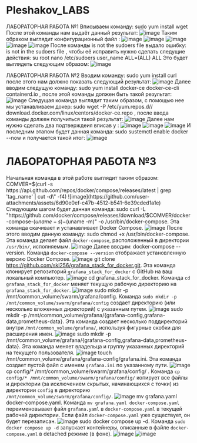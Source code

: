 # Pleshakov_LABS
ЛАБОРАТОРНАЯ РАБОТА №1
Вписываем команду: sudo yum install wget
После этой команды нам выдаёт данный результат: ![image](https://github.com/user-attachments/assets/cbce68f3-ab86-43de-ba8e-9ae198713fc8)
Таким обрахом выглядит конфигурационный файл : ![image](https://github.com/user-attachments/assets/823cb8e7-9dd9-414c-94fd-f648e658aaa6)  ![image](https://github.com/user-attachments/assets/2f773f46-0856-48a6-9483-97e952588a46)
![image](https://github.com/user-attachments/assets/4a29581b-1b58-4a9e-8f1e-c82247c320d8)  ![image](https://github.com/user-attachments/assets/f41fb20b-52e2-4b49-a380-039b079d2812)  ![image](https://github.com/user-attachments/assets/312f6e86-201c-4231-b618-c9b554d37bc2)
После команды is not the sudoers file выдало ошибку: is not in the sudoers file , чтобы её исправить нужно сделать следущие действия: 
su root 
nano /etc/sudoers
user_name ALL=(ALL)  ALL
Это будет выглядеть следующим образом: ![image](https://github.com/user-attachments/assets/87e82803-eb44-4507-a357-59e6404253f4)

ЛАБОРАТОРНАЯ РАБОТА №2
Вводим команду: sudo yum install curl после этого нам должно показать следующий результат: ![image](https://github.com/user-attachments/assets/d521358c-0019-47d2-8dc8-b84cc2e8e53c)
Далее вводим следущую команду: sudo yum install docker-ce docker-ce-cli containerd.io , после этой команды должен быть такой результат: ![image](https://github.com/user-attachments/assets/a172622a-2118-40ac-b81c-1818b16aa194)
Следущая команда выглядит таким образом, с помощью нее мы устанавливаем докер: sudo wget -P /etc/yum.repos.d// download.docker.com/linux/centors/docker-ce.repo , после ввода команды должен получиться такой результат: ![image](https://github.com/user-attachments/assets/a075d0ff-c468-4a37-9337-d2de4b6d6780)
Далее нам нужно сделать два подтверждеия вписав y : ![image](https://github.com/user-attachments/assets/9e81c2dd-9d7f-4e15-bb78-c3c462076fc4)  ![image](https://github.com/user-attachments/assets/097da198-315a-4803-b965-51cda814b33a)
![image](https://github.com/user-attachments/assets/a74d3215-128f-473c-a8de-0273f660a089)
И последним этапом будет данная команда: sudo sustemctl enable docker --now и получается такой итог: ![image](https://github.com/user-attachments/assets/edb3bb69-ce7c-4cd8-9c32-6a443aa74203)

# ЛАБОРАТОРНАЯ РАБОТА №3
Начальная команда в этой работе выглядит таким образом: COMVER=$(curl -s https://api.github.com/repos/docker/compose/releases/latest | grep 'tag_name' | cut -d\" -f4)
![image](https://github.com/user-attachments/assets/6d90e0ef-c47b-4512-b541-6e39cded1a1e)
Следующим шагом будет данная команда: sudo curl -L "https://github.com/docker/compose/releases/download/$COMVER/docker-compose-$(uname -s)-$(uname -m)" -o /usr/bin/docker-compose. Эта команда скачивает и устанавливает Docker Compose.
![image](https://github.com/user-attachments/assets/15d11908-38ed-4397-9287-be36f449a39c)
После этого вводим данную команду: sudo chmod +x /usr/bin/docker-compose. Эта команда делает файл `docker-compose`, расположенный в директории `/usr/bin/`, исполняемым.
![image](https://github.com/user-attachments/assets/e817e4b6-d1d0-473b-828d-3c1f711cb932)
Далее вводим: docker-compose --version. Команда `docker-compose --version` отображает установленную версию Docker Compose.
![image](https://github.com/user-attachments/assets/342e0675-be83-4b9f-a41f-ac3747484fa0)
git clone https://github.com/skl256/grafana_stack_for_docker.git. Эта команда клонирует репозиторий `grafana_stack_for_docker` с GitHub на ваш локальный компьютер.
![image](https://github.com/user-attachments/assets/7f98568c-5106-4dcc-b831-16b367e8ec19)
cd grafana_stack_for_docker. Команда `cd grafana_stack_for_docker` меняет текущую рабочую директорию на `grafana_stack_for_docker`.
![image](https://github.com/user-attachments/assets/f35d4b8d-2729-4470-b683-fb388dbf7c13)
sudo mkdir -p /mnt/common_volume/swarm/grafana/config. Команда `sudo mkdir -p /mnt/common_volume/swarm/grafana/config` создает директорию (или несколько вложенных директорий) с указанным путем.
![image](https://github.com/user-attachments/assets/0c5537e8-c281-44b5-9b41-1688b6610278)
sudo mkdir -p /mnt/common_volume/grafana/{grafana-config,grafana-data,prometheus-data}. Эта команда создает несколько поддиректорий внутри `/mnt/common_volume/grafana/`, используя фигурные скобки для расширения имен. 
![image](https://github.com/user-attachments/assets/a050b40a-3f11-4a1b-b3f5-5440e35e94e7)
sudo mkdir -p /mnt/common_volume/grafana/{grafana-config,grafana-data,prometheus-data}. Эта команда меняет владельца и группу указанных директорий на текущего пользователя. 
![image](https://github.com/user-attachments/assets/6b493efe-e2e2-46e5-a4fc-05b02a581ca8)
touch /mnt/common_volume/grafana/grafana-config/grafana.ini. Эта команда создает пустой файл с именем `grafana.ini` по указанному пути.
![image](https://github.com/user-attachments/assets/8cb396a8-f9de-40ac-abe5-693dfd93efbf)
cp config/* /mnt/common_volume/swarm/grafana/config/ . Команда `cp config/* /mnt/common_volume/swarm/grafana/config/` копирует все файлы и директории (за исключением скрытых, начинающихся с точки) из директории `config` в директорию `/mnt/common_volume/swarm/grafana/config/`.
![image](https://github.com/user-attachments/assets/43c3ea02-fb51-4129-8c0e-add6e32ac736)
mv grafana.yaml docker-compose.yaml. Команда `mv grafana.yaml docker-compose.yaml` переименовывает файл `grafana.yaml` в `docker-compose.yaml` в текущей рабочей директории. Если файл `docker-compose.yaml` уже существует, он будет перезаписан.
![image](https://github.com/user-attachments/assets/66ce9fca-14cc-4e95-8c22-6a1369f8ef4a) 
sudo docker compose up -d. Команда `sudo docker compose up -d` запускает контейнеры, описанные в файле `docker-compose.yaml` в detached режиме (в фоне).
![image](https://github.com/user-attachments/assets/bb05b3c4-bef5-4589-a481-3df0d46c020b)   ![image](https://github.com/user-attachments/assets/51ff6d94-cae1-4343-a4f8-ed24349d79da)


